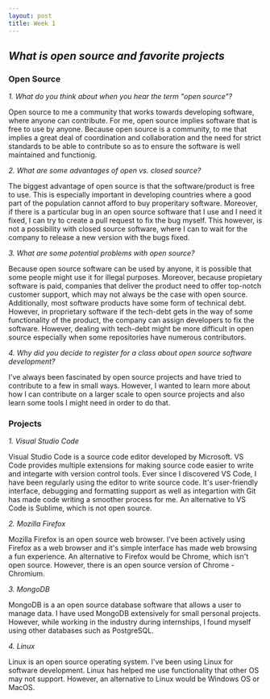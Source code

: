 ```yaml
---
layout: post
title: Week 1
---
```


## *What is open source and favorite projects*

### Open Source 

*1. What do you think about when you hear the term "open source"?*

Open source to me a community that works towards developing software, where anyone can contribute. For me, open source implies software that is free to use by anyone. Because open source is a community, to me that implies a great deal of coordination and collaboration and the need for strict standards to be able to contribute so as to ensure the software is well maintained and functionig. 


*2. What are some advantages of open vs. closed source?*

The biggest advantage of open source is that the software/product is free to use. This is especially important in developing countries where a good part of the population cannot afford to buy properitary software. Moreover, if there is a particular bug in an open source software that I use and I need it fixed, I can try to create a pull request to fix the bug myself. This however, is not a possibility with closed source software, where I can to wait for the company to release a new version with the bugs fixed. 


*3. What are some potential problems with open source?*

Because open source software can be used by anyone, it is possible that some people might use it for illegal purposes. Moreover, because propietary software is paid, companies that deliver the product need to offer top-notch customer support, which may not always be the case with open source. Additionally, most software products have some form of technical debt. However, in proprietary software if the tech-debt gets in the way of some functionality of the product, the company can assign developers to fix the software. However, dealing with tech-debt might be more difficult in open source especially when some repositories have numerous contributors. 

*4. Why did you decide to register for a class about open source software development?*

I've always been fascinated by open source projects and have tried to contribute to a few in small ways. However, I wanted to learn more about how I can contribute on a larger scale to open source projects and also learn some tools I might need in order to do that. 

### Projects

*1. Visual Studio Code*

Visual Studio Code is a source code editor developed by Microsoft. VS Code provides multiple extensions for making source code easier to write and integarte with version control tools. Ever since I discovered VS Code, I have been regularly using the editor to write source code. It's user-friendly interface, debugging and formatting support as well as integartion with Git has made code writing a smoother process for me. An alternative to VS Code is Sublime, which is not open source. 

*2. Mozilla Firefox*

Mozilla Firefox is an open source web browser. I've been actively using Firefox as a web browser and it's simple interface has made web browsing a fun experience. An alternative to Firefox would be Chrome, which isn't open source. However, there is an open source version of Chrome - Chromium. 

*3. MongoDB*

MongoDB is a an open source database software that allows a user to manage data. I have used MongoDB extensively for small personal projects. However, while working in the industry during internships, I found myself using other databases such as PostgreSQL. 

*4. Linux*

Linux is an open source operating system. I've been using Linux for software development. Linux has helped me use functionality that other OS may not support. However, an alternative to Linux would be Windows OS or MacOS. 

